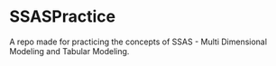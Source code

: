 # SSASPractice
A repo made for practicing the concepts of SSAS - Multi Dimensional Modeling and Tabular Modeling.

